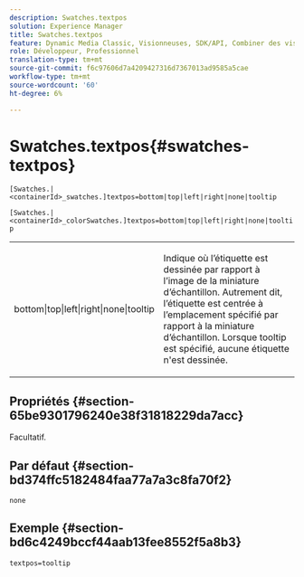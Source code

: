 ```yaml
---
description: Swatches.textpos
solution: Experience Manager
title: Swatches.textpos
feature: Dynamic Media Classic, Visionneuses, SDK/API, Combiner des visionneuses de supports
role: Développeur, Professionnel
translation-type: tm+mt
source-git-commit: f6c97606d7a4209427316d7367013ad9585a5cae
workflow-type: tm+mt
source-wordcount: '60'
ht-degree: 6%

---
```



# Swatches.textpos{#swatches-textpos}

`[Swatches.|<containerId>_swatches.]textpos=bottom|top|left|right|none|tooltip`

`[Swatches.|<containerId>_colorSwatches.]textpos=bottom|top|left|right|none|tooltip`

<table id="table_B3B03B00DCF0466DB332E851F4DDF610"> 
 <tbody> 
  <tr> 
   <td> <p> <span class="codeph"> bottom|top|left|right|none|tooltip</span> </p> </td> 
   <td> <p> Indique où l’étiquette est dessinée par rapport à l’image de la miniature d’échantillon. Autrement dit, l’étiquette est centrée à l’emplacement spécifié par rapport à la miniature d’échantillon. Lorsque <span class="codeph"> tooltip</span> est spécifié, aucune étiquette n'est dessinée. </p> </td> 
  </tr> 
 </tbody> 
</table>

## Propriétés {#section-65be9301796240e38f31818229da7acc}

Facultatif.

## Par défaut {#section-bd374ffc5182484faa77a7a3c8fa70f2}

`none`

## Exemple {#section-bd6c4249bccf44aab13fee8552f5a8b3}

`textpos=tooltip`
